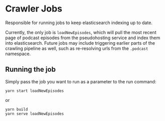 # Crawler Jobs

Responsible for running jobs to keep elasticsearch indexing up to date.

Currently, the only job is `loadNewEpisodes`, which will pull the most
recent page of podcast episodes from the pseudohosting service and index
them into elasticsearch. Future jobs may include triggering earlier
parts of the crawling pipeline as well, such as re-resolving urls from
the `.podcast` namespace.

## Running the job

Simply pass the job you want to run as a parameter to the run command:
```
yarn start loadNewEpisodes
```

or

```
yarn build
yarn serve loadNewEpisodes
```
